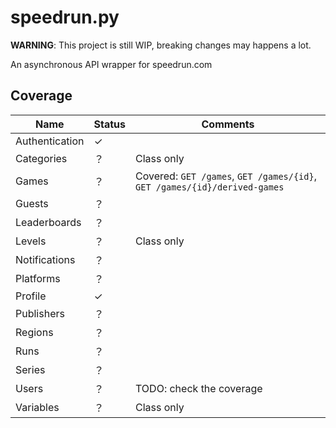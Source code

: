 # speedrun.py

**WARNING**: This project is still WIP, breaking changes may happens a lot.

An asynchronous API wrapper for speedrun.com

## Coverage

| Name           | Status | Comments                                 |
|----------------|--------|------------------------------------------|
| Authentication | ✓      |                                          |
| Categories     | ？      | Class only                               |
| Games          | ？      | Covered: `GET /games`, `GET /games/{id}`, `GET /games/{id}/derived-games` |
| Guests         | ？      |                                          |
| Leaderboards   | ？      |                                          |
| Levels         | ？      | Class only                               |
| Notifications  | ？      |                                          |
| Platforms      | ？      |                                          |
| Profile        | ✓      |                                          |
| Publishers     | ？      |                                          |
| Regions        | ？      |                                          |
| Runs           | ？      |                                          |
| Series         | ？      |                                          |
| Users          | ？      | TODO: check the coverage                 |
| Variables      | ？      | Class only                               |
